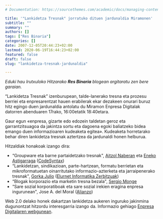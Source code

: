 ```yaml
---
# Documentation: https://sourcethemes.com/academic/docs/managing-content/

title: '"Lankidetza Tresnak" jorratuko dituen jardunaldia Miramonen'
subtitle: ""
summary: ""
authors: []
tags: ["Res Binaria"]
categories: []
date: 2007-12-05T20:44:23+02:00
lastmod: 2020-06-19T16:44:23+02:00
featured: false
draft: false
slug: "lankidetza-tresnak-jardunaldia"

---
```


_Eduki hau Irutxuloko Hitzarako **Res Binaria** blogean argitaratu zen bere garaian._


“Lankidetza Tresnak” izenburupean, talde-lanerako tresna eta prozesu berriei eta enpresarentzat hauen erabilerak ekar dezakeen onurari buruz hitz egingo duen jardunaldia antolatu du Miramon Enpresa Digitalak datorren abenduaren 17rako, 16:00etatik 18:40etara.

Gaur egun «enpresa, gizarte edo edozein taldetan geroz eta garrantzitsuagoa da jakintza sortu eta dagoena egoki baliatzeko bidea emango duen informazioaren kudeaketa egitea». Kudeaketa horretarako behar diren lankidetza tresnak aztertzea da jardunaldi honen helburua.

Hitzaldiak honakoak izango dira:

- “Groupware eta barne partaidetzako tresnak", [Aitzol Naberan](https://web.archive.org/web/20090925171746/http://www.atxukale.com/blogak/kateitxik) eta [Eneko Astigarraga](http://eibar.org/blogak/prospektiba/eu) ([CodeSyntax](http://www.codesyntax.com/))
- “Lankidetzan, sindikazioan, parte-hartzean, formatu berrietan eta mikroformatuetan oinarritutako informazio-azterketa eta jarraipenerako tresnak", [Gorka Julio](http://www.teketen.com/) ([Elurnet Informatika Zerbitzuak](http://www.elurnet.net/))
- “Blogak korporazio eta marketin tresna bezala", [Sergio Monge](http://www.sergiomonge.com/)
- “Sare sozial korporatiboak eta sare sozial irekien eragina enpresa ingurunean", Jose A. del Moral ([Alianzo](https://web.archive.org/web/20090925171746/http://www.alianzo.com/))

Web 2.0 delako honek dakartzan lankidetza aukeren inguruko jakinmina dugunontzat hitzordu interesgarria izango da. Informazio gehiago [Enpresa Digitalaren webgunean](https://web.archive.org/web/20090925171746/http://www.enpresadigitala.net/euskera/formacion/formacion_curso.jsp?id=905).
